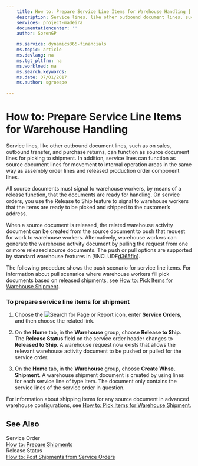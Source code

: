 ```yaml
---
    title: How to: Prepare Service Line Items for Warehouse Handling | Microsoft Docs
    description: Service lines, like other outbound document lines, such as on sales, outbound transfer, and purchase returns, can function as source document lines for picking to shipment. In addition, service lines can function as source document lines for movement to internal operation areas in the same way as assembly order lines and released production order component lines.
    services: project-madeira
    documentationcenter: ''
    author: SorenGP

    ms.service: dynamics365-financials
    ms.topic: article
    ms.devlang: na
    ms.tgt_pltfrm: na
    ms.workload: na
    ms.search.keywords:
    ms.date: 07/01/2017
    ms.author: sgroespe

---
```

# How to: Prepare Service Line Items for Warehouse Handling
Service lines, like other outbound document lines, such as on sales, outbound transfer, and purchase returns, can function as source document lines for picking to shipment. In addition, service lines can function as source document lines for movement to internal operation areas in the same way as assembly order lines and released production order component lines.  
  
 All source documents must signal to warehouse workers, by means of a release function, that the documents are ready for handling. On service orders, you use the Release to Ship feature to signal to warehouse workers that the items are ready to be picked and shipped to the customer’s address.  
  
 When a source document is released, the related warehouse activity document can be created from the source document to push that request for work to warehouse workers. Alternatively, warehouse workers can generate the warehouse activity document by pulling the request from one or more released source documents. The push or pull options are supported by standard warehouse features in [!INCLUDE[d365fin](../../includes/d365fin_md.md)].  
  
 The following procedure shows the push scenario for service line items. For information about pull scenarios where warehouse workers fill pick documents based on released shipments, see [How to: Pick Items for Warehouse Shipment](../how-to-pick-items-for-warehouse-shipment.md).  
  
### To prepare service line items for shipment  
  
1.  Choose the ![Search for Page or Report](media/ui-search/search_small.png "Search for Page or Report icon") icon, enter **Service Orders**, and then choose the related link.  
  
2.  On the **Home** tab, in the **Warehouse** group, choose **Release to Ship**. The **Release Status** field on the service order header changes to **Released to Ship**. A warehouse request now exists that allows the relevant warehouse activity document to be pushed or pulled for the service order.  
  
3.  On the **Home** tab, in the **Warehouse** group, choose **Create Whse. Shipment**. A warehouse shipment document is created by using lines for each service line of type Item. The document only contains the service lines of the service order in question.  
  
 For information about shipping items for any source document in advanced warehouse configurations, see [How to: Pick Items for Warehouse Shipment](../how-to-pick-items-with-inventory-picks.md).  
  
## See Also  
 Service Order   
 [How to: Prepare Shipments](../How%20to:%20Prepare%20Shipments.md)   
 Release Status   
 [How to: Post Shipments from Service Orders](../how-to-post-shipments-from-service-orders.md)